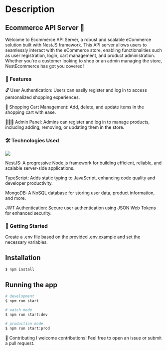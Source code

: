 # Description

## Ecommerce API Server 🛒

Welcome to Ecommerce API Server, a robust and scalable eCommerce solution built with NestJS framework. This API server allows users to seamlessly interact with the eCommerce store, enabling functionalities such as user registration, login, cart management, and product administration. Whether you're a customer looking to shop or an admin managing the store, NestEcommerce has got you covered!

### 🚀 Features

🔓 User Authentication: Users can easily register and log in to access personalized shopping experiences.

🛒 Shopping Cart Management: Add, delete, and update items in the shopping cart with ease.

👨🏻‍💼 Admin Panel: Admins can register and log in to manage products, including adding, removing, or updating them in the store.

### 🛠️ Technologies Used

<image src="https://skillicons.dev/icons?i=nest,ts,mongo"/>
<br>

NestJS: A progressive Node.js framework for building efficient, reliable, and scalable server-side applications.

TypeScript: Adds static typing to JavaScript, enhancing code quality and developer productivity.

MongoDB: A NoSQL database for storing user data, product information, and more.

JWT Authentication: Secure user authentication using JSON Web Tokens for enhanced security.

### 🏁 Getting Started

Create a .env file based on the provided .env.example and set the necessary variables.

## Installation

```bash
$ npm install
```

## Running the app

```bash
# development
$ npm run start

# watch mode
$ npm run start:dev

# production mode
$ npm run start:prod
```

🤝 Contributing
I welcome contributions! Feel free to open an issue or submit a pull request.

